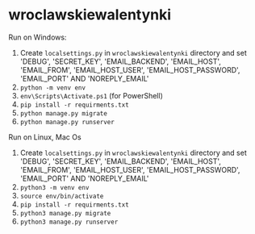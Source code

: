 ﻿# wroclawskiewalentynki

Run on Windows:
1) Create `localsettings.py` in `wroclawskiewalentynki` directory and set 'DEBUG', 'SECRET_KEY', 'EMAIL_BACKEND', 'EMAIL_HOST', 'EMAIL_FROM', 'EMAIL_HOST_USER', 'EMAIL_HOST_PASSWORD', 'EMAIL_PORT' AND 'NOREPLY_EMAIL'
2) `python -m venv env`
3) `env\Scripts\Activate.ps1` (for PowerShell)
4) `pip install -r requirments.txt`
5) `python manage.py migrate`
6) `python manage.py runserver`

Run on Linux, Mac Os
1) Create `localsettings.py` in `wroclawskiewalentynki` directory and set 'DEBUG', 'SECRET_KEY', 'EMAIL_BACKEND', 'EMAIL_HOST', 'EMAIL_FROM', 'EMAIL_HOST_USER', 'EMAIL_HOST_PASSWORD', 'EMAIL_PORT' AND 'NOREPLY_EMAIL'
2) `python3 -m venv env`
3) `source env/bin/activate`
4) `pip install -r requirments.txt`
5) `python3 manage.py migrate`
6) `python3 manage.py runserver`
